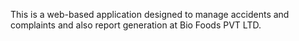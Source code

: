 This is a web-based application designed to manage accidents and complaints and also report generation at Bio Foods PVT LTD.
